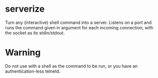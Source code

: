 serverize
=========

Turn any (interactive) shell command into a server. Listens on a port and runs the command given in argument for each incoming connection, with the socket as its stdin/stdout.

Warning
=======

Do not use with a shell as the command to be run, or you have an authentication-less telnetd.
